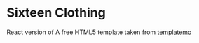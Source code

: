 # Sixteen Clothing

React version of A free HTML5 template taken from [templatemo](https://templatemo.com/tm-546-sixteen-clothing)
